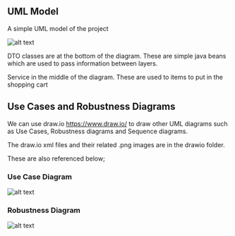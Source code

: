 
## UML Model

A simple UML model of the project 

![alt text](../webApplicationExercise2/images/classDiagram.png "Figure classDiagram.png" )

DTO classes are at the bottom of the diagram. 
These are simple java beans which are used to pass information between layers.

Service in the middle of the diagram.
These are used to items to put in the shopping cart


## Use Cases and Robustness Diagrams


We can use draw.io https://www.draw.io/ to draw other UML diagrams such as Use Cases, Robustness diagrams and Sequence diagrams. 

The draw.io xml files and their related .png images are in the drawio folder. 

These are also referenced below;


### Use Case Diagram

![alt text](../webApplicationExercise2/drawio/cart-usecase-drawio.png "Figure cart-usecase-drawio.png")

### Robustness Diagram

![alt text](../webApplicationExercise2/drawio/cart-robustness-drawio.png "Figure cart-robustness-drawio.png")




